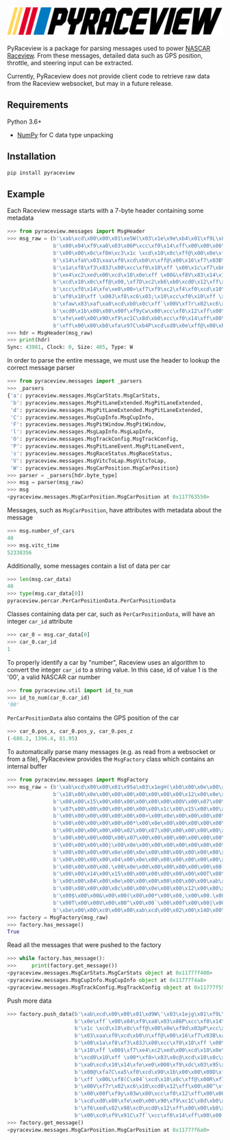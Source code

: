 ![pyraceview](pyraceview_logo.png)

PyRaceview is a package for parsing messages used to power [NASCAR Raceview](https://www.nascar.com/raceview).  From these messages, detailed data such as GPS position, throttle, and steering input can be extracted.

Currently, PyRaceview does not provide client code to retrieve raw data from the Raceview websocket, but may in a future release.

## Requirements

Python 3.6+
- [NumPy](https://numpy.org) for C data type unpacking

## Installation

```
pip install pyraceview
```

## Example


Each Raceview message starts with a 7-byte header containing some metadata


```python
>>> from pyraceview.messages import MsgHeader
>>> msg_raw = (b'\xab\xcd\x00\x00\x01\xe5W(\x03\x1e\x9e\xb4\x01\xf9L\x83h\xc0\xcc\xf0\x12\xff\x00\x00\x02\xf8\x83\xc3#\xf0\xcd\x10\x0e\xff`'
               b'\x00\x04\xf9\xa8\x03\x86P\xcc\xf0\x14\xff\x00\x00\x06\xf8\x0f\xc2\xfc0\xcd\x10\x0c\xff@\x00\x08\xf7Z\xc2\xbeP\xcd0\x12\xff'
               b'\x00\x00\x0c\xf8m\xc3\x1c \xcd\x10\x0c\xff@\x00\x0e\xf9d\x03pP\xcc\xf0\x12\xff\x00\x00\x12\xf7.B\xaf \xcd0\x14\xff\x00\x00'
               b'\x14\xfaV\x03\xaa\xf0\xcd\xb0\n\xff@\x00\x16\xf7\x03B\xa0@\xcd0\x12\xff\x00\x00\x18\xf7\x18\x82\xa7\xa0\xcd0\x14\xff\x00\x00'
               b'\x1a\xf8\xf3\x83J\x00\xcc\xf0\x10\xff \x00\x1c\xf7\xb6\x02\xdd0\xcd0\x0e\xff \x00"\xf7\x9e\x82\xd5\x00\xcd0\x10\xff \x00$\xf7'
               b'\xe4\xc2\xed\x00\xcd\x10\x0e\xff \x00&\xf8V\x83\x14\x10\xcd\x10\x0c\xff@\x00(\xf7\x87B\xcc\xf0\xcd0\x10\xff \x00*\xf8>\x83\x0c@'
               b'\xcd\x10\x0c\xff@\x00,\xf7D\xc2\xb6\xb0\xcd0\x12\xff\x00\x00.\xf9\xfb\x83\x9b\xa0\xcd\x10\x14\xfe\xe0\x000\xf9\xdc\x03\x95\x10'
               b'\xcc\xf0\x14\xfe\xe0\x00>\xf7\xf9\xc2\xf4\xf0\xcd\x10\x0c\xff@\x00@\xfa7C\xa5\xf0\xcd\x90\x1b\x00\x00\x00D\xf8\xdd\x83BP\xcc'
               b'\xf0\x10\xff \x00J\xf8\xc6\x03;\x10\xcc\xf0\x10\xff \x00L\xf8(C\x04`\xcd\x10\x0c\xff@\x00R\xf7\xcdB\xe50\xcd\x10\x0e\xff \x00T'
               b'\xfaw\x83\xaf\xa0\xcd\xb0\x0c\xff`\x00V\xf7r\x02\xc6\x10\xcd0\x12\xff\x00\x00^\xf8\x9a\xc3+0\xcd\x10\x0e\xff \x00`\xfa\x1b\x03\xa1@'
               b'\xcd0\x1b\x00\x00\x00f\xf9yCw\x80\xcc\xf0\x12\xff\x00\x00|\xf9\x1e\x83X\xb0\xcc\xf0\x10\xff \x00\x84\xfa\xb8\xc3\xb9\xc0\xcd\xd0\x08'
               b'\xfe\xe0\x00\x90\xf9\xc1C\x8d\xb0\xcc\xf0\x14\xff\x00\x00\x9c\xf9\x08\x83Qp\xcc\xf0\x10\xff \x00\xb0\xf6\xed\x82\x98\xc0\xcd0\x12'
               b'\xff\x00\x00\xb8\xfa\x97C\xb4P\xcd\xd0\x0e\xff@\x00\xbe\xf95C`p\xcc\xf0\x12\xff\x00\x00\xc0\xf9\x91C\x7f`\xcc\xf0\x14\xff\x00\x00')
>>> hdr = MsgHeader(msg_raw)
>>> print(hdr)
Sync: 43981, Clock: 0, Size: 485, Type: W
```

In order to parse the entire message, we must use the header to lookup the correct message parser

```python
>>> from pyraceview.messages import _parsers
>>> _parsers
{'a': pyraceview.messages.MsgCarStats.MsgCarStats,
 'b': pyraceview.messages.MsgPitLaneExtended.MsgPitLaneExtended,
 'd': pyraceview.messages.MsgPitLaneExtended.MsgPitLaneExtended,
 'C': pyraceview.messages.MsgCupInfo.MsgCupInfo,
 'F': pyraceview.messages.MsgPitWindow.MsgPitWindow,
 'l': pyraceview.messages.MsgLapInfo.MsgLapInfo,
 'O': pyraceview.messages.MsgTrackConfig.MsgTrackConfig,
 'P': pyraceview.messages.MsgPitLaneEvent.MsgPitLaneEvent,
 's': pyraceview.messages.MsgRaceStatus.MsgRaceStatus,
 'V': pyraceview.messages.MsgVitcToLap.MsgVitcToLap,
 'W': pyraceview.messages.MsgCarPosition.MsgCarPosition}
>>> parser = _parsers[hdr.byte_type]
>>> msg = parser(msg_raw)
>>> msg
<pyraceview.messages.MsgCarPosition.MsgCarPosition at 0x117763550>
```

Messages, such as `MsgCarPosition`, have attributes with metadata about the message

```python
>>> msg.number_of_cars
40
>>> msg.vitc_time
52338356
```

Additionally, some messages contain a list of data per car

```python
>>> len(msg.car_data)
40
>>> type(msg.car_data[0])
pyraceview.percar.PerCarPositionData.PerCarPositionData
```

Classes containing data per car, such as `PerCarPositionData`, will have an integer `car_id` attribute

```python
>>> car_0 = msg.car_data[0]
>>> car_0.car_id
1
```

To properly identify a car by "number", Raceview uses an algorithm to convert the integer `car_id` to a string value.  In this case, id of value 1 is the '00', a valid NASCAR car number

```python
>>> from pyraceview.util import id_to_num
>>> id_to_num(car_0.car_id)
'00'
```

`PerCarPositionData` also contains the GPS position of the car

```python
>>> car_0.pos_x, car_0.pos_y, car_0.pos_z
(-686.2, 1396.4, 81.95)
```

To automatically parse many messages (e.g. as read from a websocket or from a file), PyRaceview provides the `MsgFactory` class which contains an internal buffer

```python
>>> from pyraceview.messages import MsgFactory
>>> msg_raw = (b'\xab\xcd\x00\x00\x01\x95a\x03\x1egH(\xb0\x00\x0e\x00\x00\x00\x00\x00\x00\x00\x16\x00\x0e\x00\x00\x00\x00\x00\x00\x00'
               b'\x18\x00\x0e\x00\x00\x00\x00\x00\x00\x00\x12\x00\x0e\x00\x00\x00\x00\x00\x00\x00,\x00\x0e\x00\x00\x00\x00\x00\x00\x00'
               b'\x08\x00\x15\x00\x00\x00\x00\x00\x00\x00V\x00\x07\x00\x00\x00\x00\x00\x00\x00(\x00\x0e\x00\x00\x00\x00\x00\x00\x00"\x00'
               b'\x07\x00\x00\x00\x00\x00\x00\x00\x1c\x00\x15\x00\x00\x00\x00\x00\x00\x00R\x00\x0e\x00\x00\x00\x00\x00\x00\x00$\x00\x0e'
               b'\x00\x00\x00\x00\x00\x00\x00>\x00\x0e\x00\x00\x00\x00\x00\x00\x00\x06\x00\x0e\x00\x00\x00\x00\x00\x00\x00L\x00\x0e\x00'
               b'\x00\x00\x00\x00\x00\x00*\x00\x0e\x00\x00\x00\x00\x00\x00\x00&\x00\x15\x00\x00\x00\x00\x00\x00\x00\x0c\x00\x07\x00\x00'
               b'\x00\x00\x00\x00\x00\x02\x00\x07\x00\x00\x00\x00\x00\x00\x00^\x00\x0e\x00\x00\x00\x00\x00\x00\x00J\x00\x0e\x00\x00\x00'
               b'\x00\x00\x00\x00D\x00\x07\x00\x00\x00\x00\x00\x00\x00\x1a\x00\x0e\x00\x00\x00\x00\x00\x00\x00\x9c\x00\x0e\x00\x00\x00'
               b'\x00\x00\x00\x00|\x00\x0e\x00\x00\x00\x00\x00\x00\x00\xbe\x00\x0e\x00\x00\x00\x00\x00\x00\x00\x01\x00\x15\x00\x00\x00'
               b'\x00\x00\x00\x00\x0e\x00\x0e\x00\x00\x00\x00\x00\x00\x00f\x00\x1b\x00\x00\x00\x00\x00\x00\x00\xc0\x00\x15\x00\x00\x00'
               b'\x00\x00\x00\x00\x04\x00\x0e\x00\x00\x00\x00\x00\x00\x00\x90\x00\x07\x00\x00\x00\x00\x00\x00\x000\x00\x0e\x00\x00\x00'
               b'\x00\x00\x00\x00.\x00\x0e\x00\x00\x00\x00\x00\x00\x00`\x00\x0e\x00\x00\x00\x00\x00\x00\x00@\x00\x0e\x00\x00\x00\x00\x00'
               b'\x00\x00\x14\x00\x15\x00\x00\x00\x00\x00\x00\x00T\x00\x1b\x00\x00\x00\x00\x00\x00\x00\xb8\x00\x0e\x00\x00\x00\x00\x00'
               b'\x00\x00\x84\x00\x0e\x00\x00\x00\x00\x00\x00\x00\xab\xcd\x00\x00\x00zC2(\x01\x00\x00\x02\x00\x00\x04\x00\x00\x06\x00'
               b'\x00\x08\x00\x00\x0c\x00\x00\x0e\x00\x00\x12\x00\x00\x14\x00\x00\x16\x00\x00\x18\x00\x00\x1a\x00\x00\x1c\x00\x00"\x00'
               b'\x00$\x00\x00&\x00\x00(\x00\x00*\x00\x00,\x00\x00.\x00\x000\x00\x00>\x00\x00@\x00\x00D\x00\x00J\x00\x00L\x00\x00R\x00'
               b'\x00T\x00\x00V\x00\x00^\x00\x00`\x00\x00f\x00\x00|\x00\x00\x84\x00\x00\x90\x00\x00\x9c\x00\x00\xb0\x00\x00\xb8\x00\x00'
               b'\xbe\x00\x00\xc0\x00\x00\xab\xcd\x00\x02\x00\x14O\x00\t\xad~\x00\x1a\xe9\x08\xff\xff\xff\xcadaytona\x00')
>>> factory = MsgFactory(msg_raw)
>>> factory.has_message()
True
```

Read all the messages that were pushed to the factory

```python
>>> while factory.has_message():
>>>     print(factory.get_message())
<pyraceview.messages.MsgCarStats.MsgCarStats object at 0x11777f400>
<pyraceview.messages.MsgCupInfo.MsgCupInfo object at 0x11777f4a8>
<pyraceview.messages.MsgTrackConfig.MsgTrackConfig object at 0x11777f550>
```

Push more data

```python
>>> factory.push_data(b'\xab\xcd\x00\x00\x01\xd9W\'\x03\x1ejg\x01\xf9L\x83h\xc0\xcc\xf0\x12\xff\x00\x00\x02\xf8\x83\xc3#\xf0\xcd\x10'
                      b'\x0e\xff`\x00\x04\xf9\xa8\x03\x86P\xcc\xf0\x14\xff\x00\x00\x08\xf7Z\xc2\xbeP\xcd0\x12\xff\x00\x00\x0c\xf8m\xc3'
                      b'\x1c \xcd\x10\x0c\xff@\x00\x0e\xf9d\x03pP\xcc\xf0\x12\xff\x00\x00\x12\xf7.B\xaf \xcd0\x14\xff\x00\x00\x14\xfaV'
                      b'\x03\xaa\xf0\xcd\xb0\n\xff@\x00\x16\xf7\x03B\xa0@\xcd0\x12\xff\x00\x00\x18\xf7\x18\x82\xa7\xa0\xcd0\x14\xff\x00'
                      b'\x00\x1a\xf8\xf3\x83J\x00\xcc\xf0\x10\xff \x00\x1c\xf7\xb6\x02\xdd0\xcd0\x0e\xff \x00"\xf7\x9e\x82\xd5\x00\xcd0'
                      b'\x10\xff \x00$\xf7\xe4\xc2\xed\x00\xcd\x10\x0e\xff \x00&\xf8V\x83\x14\x10\xcd\x10\x0c\xff@\x00(\xf7\x87B\xcc\xf0'
                      b'\xcd0\x10\xff \x00*\xf8>\x83\x0c@\xcd\x10\x0c\xff@\x00,\xf7D\xc2\xb6\xb0\xcd0\x12\xff\x00\x00.\xf9\xfb\x83\x9b'
                      b'\xa0\xcd\x10\x14\xfe\xe0\x000\xf9\xdc\x03\x95\x10\xcc\xf0\x14\xfe\xe0\x00>\xf7\xf9\x82\xf4\xe0\xcd\x10\x0c\xff@'
                      b'\x00@\xfa7C\xa5\xf0\xcd\x90\x1b\x00\x00\x00D\xf8\xdd\x83BP\xcc\xf0\x10\xff \x00J\xf8\xc6\x03;\x10\xcc\xf0\x10'
                      b'\xff \x00L\xf8(C\x04`\xcd\x10\x0c\xff@\x00R\xf7\xcdB\xe50\xcd\x10\x0e\xff \x00T\xfaw\x83\xaf\xa0\xcd\xb0\x0c\xff`'
                      b'\x00V\xf7r\x02\xc6\x10\xcd0\x12\xff\x00\x00^\xf8\x9a\xc3+0\xcd\x10\x0e\xff \x00`\xfa\x1b\x03\xa1@\xcd0\x1b\x00'
                      b'\x00\x00f\xf9y\x03w\x80\xcc\xf0\x12\xff\x00\x00|\xf9\x1e\x83X\xb0\xcc\xf0\x10\xff \x00\x84\xfa\xb8\xc3\xb9\xc0'
                      b'\xcd\xd0\x08\xfe\xe0\x00\x90\xf9\xc1C\x8d\xb0\xcc\xf0\x14\xff\x00\x00\x9c\xf9\x08\x83Qp\xcc\xf0\x10\xff \x00\xb0'
                      b'\xf6\xed\x82\x98\xc0\xcd0\x12\xff\x00\x00\xb8\xfa\x97C\xb4P\xcd\xd0\x0e\xff@\x00\xbe\xf95C`p\xcc\xf0\x12\xff\x00'
                      b'\x00\xc0\xf9\x91C\x7f`\xcc\xf0\x14\xff\x00\x00')
>>> factory.get_message()
<pyraceview.messages.MsgCarPosition.MsgCarPosition at 0x11777f6a0>
```
